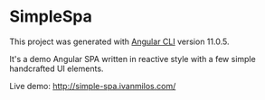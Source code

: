 # SimpleSpa

This project was generated with [Angular CLI](https://github.com/angular/angular-cli) version 11.0.5.

It's a demo Angular SPA written in reactive style with a few simple handcrafted UI elements.

Live demo: http://simple-spa.ivanmilos.com/
